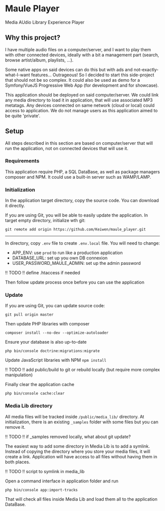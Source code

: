 # Maule Player
Media AUdio Library Experience Player

## Why this project?
I have multiple audio files on a computer/server,
and I want to play them with other connected devices,
ideally with a bit a management part
(search, browse artist/album, playlists, ...).

Some native apps on said devices can do this
but with ads and not-exactly-what-I-want features...
Outrageous! So I decided to start this side-project
that should not be so complex.
It could also be used as demo for a
Symfony/VueJS Progressive Web App
(for development and for showcase).

This application should be deployed on said
computer/server.
We could link any media directory to load it in
application, that will use associated MP3 metatags.
Any devices connected on same network (cloud or local)
could access to application.
We do not manage users as this application
aimed to be quite 'private'.

## Setup
All steps described in this section
are based on computer/server
that will run the application,
not on connected devices that will use it.

### Requirements
This application require PHP, a SQL DataBase,
as well as package managers composer and NPM.
It could use a built-in server such as WAMP/LAMP.

### Initialization
In the application target directory,
copy the source code. You can download it directly.

If you are using Git, you will be able
to easily update the application.
In target empty directory, initialize wth git:

``git remote add origin
https://github.com/Keiwen/maule_player.git``

---
In directory, copy ``.env`` file
to create ``.env.local`` file.
You will need to change:
- APP_ENV: use ``prod`` to run like a production application
- DATABASE_URL: set up you own DB connexion
- USER_PASSWORD_MAULE_ADMIN: set up the admin password

!! TODO !! define .htaccess if needed

Then follow update process once before
you can use the application

### Update
If you are using Git, you can update source code:

``git pull origin master``

Then update PHP libraries with composer

``composer install --no-dev --optimize-autoloader``

Ensure your database is also up-to-date

``php bin/console doctrine:migrations:migrate``

Update JavaScript libraries with NPM
``npm install``

!! TODO !! add public/build to git or rebuild
locally (but require more complex manipulation)

Finally clear the application cache

``php bin/console cache:clear``

### Media Lib directory
All media files will be tracked inside
``/public/media_lib/`` directory.
At initialization, there is an existing
``_samples`` folder with some files but
you can remove it.

!! TODO !! if _samples removed locally,
what about git update?

The easiest way to add some directory in Media Lib
is to add a symlink.
Instead of copying the directory where you
store your media files, it will create a link.
Application will have access to all files
without having them in both places.

!! TODO !! script to symlink in media_lib

Open a command interface in application folder
and run

``php bin/console app:import-tracks``

That will check all files inside Media Lib and
load them all to the application DataBase.

